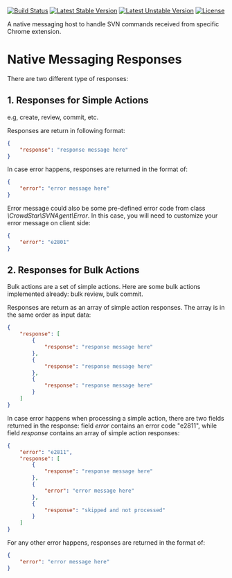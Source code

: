 [![Build Status](https://travis-ci.org/Crowdstar/svn-agent-host.svg?branch=master)](https://travis-ci.org/Crowdstar/svn-agent-host)
[![Latest Stable Version](https://poser.pugx.org/Crowdstar/svn-agent-host/v/stable.svg)](https://packagist.org/packages/crowdstar/svn-agent-host)
[![Latest Unstable Version](https://poser.pugx.org/Crowdstar/svn-agent-host/v/unstable.svg)](https://packagist.org/packages/crowdstar/svn-agent-host)
[![License](https://poser.pugx.org/Crowdstar/svn-agent-host/license.svg)](https://packagist.org/packages/crowdstar/svn-agent-host)

A native messaging host to handle SVN commands received from specific Chrome extension.

# Native Messaging Responses

There are two different type of responses:

## 1. Responses for Simple Actions

e.g, create, review, commit, etc.

Responses are return in following format:

```json
{
    "response": "response message here"
}
```

In case error happens, responses are returned in the format of:

```json
{
    "error": "error message here"
}
```

Error message could also be some pre-defined error code from class _\CrowdStar\SVNAgent\Error_. In this case, you will
need to customize your error message on client side:

```json
{
    "error": "e2801"
}
```


## 2. Responses for Bulk Actions

Bulk actions are a set of simple actions. Here are some bulk actions implemented already: bulk review, bulk commit.

Responses are return as an array of simple action responses. The array is in the same order as input data:

```json
{
    "response": [
        {
            "response": "response message here"
        },
        {
            "response": "response message here"
        },
        {
            "response": "response message here"
        }
    ]
}
```

In case error happens when processing a simple action, there are two fields returned in the response: field _error_
contains an error code "e2811", while field _response_ contains an array of simple action responses:

```json
{
    "error": "e2811",
    "response": [
        {
            "response": "response message here"
        },
        {
            "error": "error message here"
        },
        {
            "response": "skipped and not processed"
        }
    ]
}
```

For any other error happens, responses are returned in the format of:

```json
{
    "error": "error message here"
}
```
